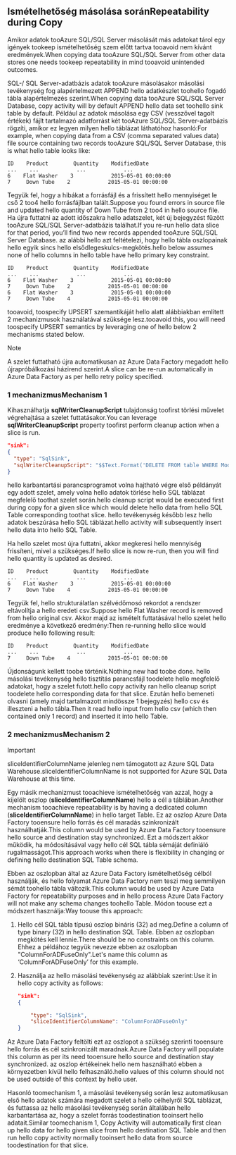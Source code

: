 ## <a name="repeatability-during-copy"></a><span data-ttu-id="6e5b0-101">Ismételhetőség másolása során</span><span class="sxs-lookup"><span data-stu-id="6e5b0-101">Repeatability during Copy</span></span>
<span data-ttu-id="6e5b0-102">Amikor adatok tooAzure SQL/SQL Server másolását más adatokat tárol egy igények tookeep ismételhetőség szem előtt tartva tooavoid nem kívánt eredmények.</span><span class="sxs-lookup"><span data-stu-id="6e5b0-102">When copying data tooAzure SQL/SQL Server from other data stores one needs tookeep repeatability in mind tooavoid unintended outcomes.</span></span> 

<span data-ttu-id="6e5b0-103">SQL-/ SQL Server-adatbázis adatok tooAzure másolásakor másolási tevékenység fog alapértelmezett APPEND hello adatkészlet toohello fogadó tábla alapértelmezés szerint.</span><span class="sxs-lookup"><span data-stu-id="6e5b0-103">When copying data tooAzure SQL/SQL Server Database, copy activity will by default APPEND hello data set toohello sink table by default.</span></span> <span data-ttu-id="6e5b0-104">Például az adatok másolása egy CSV (vesszővel tagolt értékek) fájlt tartalmazó adatforrást két tooAzure SQL/SQL Server-adatbázis rögzíti, amikor ez legyen milyen hello táblázat láthatóhoz hasonló:</span><span class="sxs-lookup"><span data-stu-id="6e5b0-104">For example, when copying data from a CSV (comma separated values data) file source containing two records tooAzure SQL/SQL Server Database, this is what hello table looks like:</span></span>

```
ID    Product        Quantity    ModifiedDate
...    ...            ...            ...
6    Flat Washer    3            2015-05-01 00:00:00
7     Down Tube    2            2015-05-01 00:00:00
```

<span data-ttu-id="6e5b0-105">Tegyük fel, hogy a hibákat a forrásfájl és a frissített hello mennyiséget le cső 2 too4 hello forrásfájlban talált.</span><span class="sxs-lookup"><span data-stu-id="6e5b0-105">Suppose you found errors in source file and updated hello quantity of Down Tube from 2 too4 in hello source file.</span></span> <span data-ttu-id="6e5b0-106">Ha újra futtatni az adott időszakra hello adatszelet, két új bejegyzést fűzött tooAzure SQL/SQL Server-adatbázis találhat.</span><span class="sxs-lookup"><span data-stu-id="6e5b0-106">If you re-run hello data slice for that period, you’ll find two new records appended tooAzure SQL/SQL Server Database.</span></span> <span data-ttu-id="6e5b0-107">az alábbi hello azt feltételezi, hogy hello tábla oszlopainak hello egyik sincs hello elsődlegeskulcs-megkötés.</span><span class="sxs-lookup"><span data-stu-id="6e5b0-107">hello below assumes none of hello columns in hello table have hello primary key constraint.</span></span>

```
ID    Product        Quantity    ModifiedDate
...    ...            ...            ...
6    Flat Washer    3            2015-05-01 00:00:00
7     Down Tube    2            2015-05-01 00:00:00
6    Flat Washer    3            2015-05-01 00:00:00
7     Down Tube    4            2015-05-01 00:00:00
```

<span data-ttu-id="6e5b0-108">tooavoid, toospecify UPSERT szemantikáját hello alatt alábbiakban említett 2 mechanizmusok használatával szüksége lesz.</span><span class="sxs-lookup"><span data-stu-id="6e5b0-108">tooavoid this, you will need toospecify UPSERT semantics by leveraging one of hello below 2 mechanisms stated below.</span></span>

> [!NOTE]
> <span data-ttu-id="6e5b0-109">A szelet futtatható újra automatikusan az Azure Data Factory megadott hello újrapróbálkozási házirend szerint.</span><span class="sxs-lookup"><span data-stu-id="6e5b0-109">A slice can be re-run automatically in Azure Data Factory as per hello retry policy specified.</span></span>
> 
> 

### <a name="mechanism-1"></a><span data-ttu-id="6e5b0-110">1 mechanizmus</span><span class="sxs-lookup"><span data-stu-id="6e5b0-110">Mechanism 1</span></span>
<span data-ttu-id="6e5b0-111">Kihasználhatja **sqlWriterCleanupScript** tulajdonság toofirst törlési művelet végrehajtása a szelet futtatásakor.</span><span class="sxs-lookup"><span data-stu-id="6e5b0-111">You can leverage **sqlWriterCleanupScript** property toofirst perform cleanup action when a slice is run.</span></span> 

```json
"sink":  
{ 
  "type": "SqlSink", 
  "sqlWriterCleanupScript": "$$Text.Format('DELETE FROM table WHERE ModifiedDate >= \\'{0:yyyy-MM-dd HH:mm}\\' AND ModifiedDate < \\'{1:yyyy-MM-dd HH:mm}\\'', WindowStart, WindowEnd)"
}
```

<span data-ttu-id="6e5b0-112">hello karbantartási parancsprogramot volna hajtható végre első példányát egy adott szelet, amely volna hello adatok törlése hello SQL táblázat megfelelő toothat szelet során.</span><span class="sxs-lookup"><span data-stu-id="6e5b0-112">hello cleanup script would be executed first during copy for a given slice which would delete hello data from hello SQL Table corresponding toothat slice.</span></span> <span data-ttu-id="6e5b0-113">hello tevékenység később lesz hello adatok beszúrása hello SQL táblázat.</span><span class="sxs-lookup"><span data-stu-id="6e5b0-113">hello activity will subsequently insert hello data into hello SQL Table.</span></span> 

<span data-ttu-id="6e5b0-114">Ha hello szelet most újra futtatni, akkor megkeresi hello mennyiség frissíteni, mivel a szükséges.</span><span class="sxs-lookup"><span data-stu-id="6e5b0-114">If hello slice is now re-run, then you will find hello quantity is updated as desired.</span></span>

```
ID    Product        Quantity    ModifiedDate
...    ...            ...            ...
6    Flat Washer    3            2015-05-01 00:00:00
7     Down Tube    4            2015-05-01 00:00:00
```

<span data-ttu-id="6e5b0-115">Tegyük fel, hello strukturálatlan szélvédőmosó rekordot a rendszer eltávolítja a hello eredeti csv.</span><span class="sxs-lookup"><span data-stu-id="6e5b0-115">Suppose hello Flat Washer record is removed from hello original csv.</span></span> <span data-ttu-id="6e5b0-116">Akkor majd az ismételt futtatásával hello szelet hello eredménye a következő eredmény:</span><span class="sxs-lookup"><span data-stu-id="6e5b0-116">Then re-running hello slice would produce hello following result:</span></span> 

```
ID    Product        Quantity    ModifiedDate
...    ...            ...            ...
7     Down Tube    4            2015-05-01 00:00:00
```
<span data-ttu-id="6e5b0-117">Újdonságunk kellett toobe történik.</span><span class="sxs-lookup"><span data-stu-id="6e5b0-117">Nothing new had toobe done.</span></span> <span data-ttu-id="6e5b0-118">hello másolási tevékenység hello tisztítás parancsfájl toodelete hello megfelelő adatokat, hogy a szelet futott.</span><span class="sxs-lookup"><span data-stu-id="6e5b0-118">hello copy activity ran hello cleanup script toodelete hello corresponding data for that slice.</span></span> <span data-ttu-id="6e5b0-119">Ezután hello bemeneti olvasni (amely majd tartalmazott mindössze 1 bejegyzés) hello csv és illeszteni a hello tábla.</span><span class="sxs-lookup"><span data-stu-id="6e5b0-119">Then it read hello input from hello csv (which then contained only 1 record) and inserted it into hello Table.</span></span> 

### <a name="mechanism-2"></a><span data-ttu-id="6e5b0-120">2 mechanizmus</span><span class="sxs-lookup"><span data-stu-id="6e5b0-120">Mechanism 2</span></span>
> [!IMPORTANT]
> <span data-ttu-id="6e5b0-121">sliceIdentifierColumnName jelenleg nem támogatott az Azure SQL Data Warehouse.</span><span class="sxs-lookup"><span data-stu-id="6e5b0-121">sliceIdentifierColumnName is not supported for Azure SQL Data Warehouse at this time.</span></span> 

<span data-ttu-id="6e5b0-122">Egy másik mechanizmust tooachieve ismételhetőség van azzal, hogy a kijelölt oszlop (**sliceIdentifierColumnName**) hello a cél a táblában.</span><span class="sxs-lookup"><span data-stu-id="6e5b0-122">Another mechanism tooachieve repeatability is by having a dedicated column (**sliceIdentifierColumnName**) in hello target Table.</span></span> <span data-ttu-id="6e5b0-123">Ez az oszlop Azure Data Factory tooensure hello forrás és cél maradás szinkronizált használhatják.</span><span class="sxs-lookup"><span data-stu-id="6e5b0-123">This column would be used by Azure Data Factory tooensure hello source and destination stay synchronized.</span></span> <span data-ttu-id="6e5b0-124">Ezt a módszert akkor működik, ha módosításával vagy hello cél SQL tábla sémáját definiáló rugalmasságot.</span><span class="sxs-lookup"><span data-stu-id="6e5b0-124">This approach works when there is flexibility in changing or defining hello destination SQL Table schema.</span></span> 

<span data-ttu-id="6e5b0-125">Ebben az oszlopban által az Azure Data Factory ismételhetőség célból használják, és hello folyamat Azure Data Factory nem teszi meg semmilyen sémát toohello tábla változik.</span><span class="sxs-lookup"><span data-stu-id="6e5b0-125">This column would be used by Azure Data Factory for repeatability purposes and in hello process Azure Data Factory will not make any schema changes toohello Table.</span></span> <span data-ttu-id="6e5b0-126">Módon toouse ezt a módszert használja:</span><span class="sxs-lookup"><span data-stu-id="6e5b0-126">Way toouse this approach:</span></span>

1. <span data-ttu-id="6e5b0-127">Hello cél SQL tábla típusú oszlop bináris (32) ad meg.</span><span class="sxs-lookup"><span data-stu-id="6e5b0-127">Define a column of type binary (32) in hello destination SQL Table.</span></span> <span data-ttu-id="6e5b0-128">Ebben az oszlopban megkötés kell lennie.</span><span class="sxs-lookup"><span data-stu-id="6e5b0-128">There should be no constraints on this column.</span></span> <span data-ttu-id="6e5b0-129">Ehhez a példához tegyük nevezze ebben az oszlopban "ColumnForADFuseOnly".</span><span class="sxs-lookup"><span data-stu-id="6e5b0-129">Let's name this column as ‘ColumnForADFuseOnly’ for this example.</span></span>
2. <span data-ttu-id="6e5b0-130">Használja az hello másolási tevékenység az alábbiak szerint:</span><span class="sxs-lookup"><span data-stu-id="6e5b0-130">Use it in hello copy activity as follows:</span></span>
   
    ```json
    "sink":  
    { 
   
        "type": "SqlSink", 
        "sliceIdentifierColumnName": "ColumnForADFuseOnly"
    }
    ```

<span data-ttu-id="6e5b0-131">Az Azure Data Factory feltölti ezt az oszlopot a szükség szerinti tooensure hello forrás és cél szinkronizált maradnak.</span><span class="sxs-lookup"><span data-stu-id="6e5b0-131">Azure Data Factory will populate this column as per its need tooensure hello source and destination stay synchronized.</span></span> <span data-ttu-id="6e5b0-132">az oszlop értékeinek hello nem használható ebben a környezetben kívül hello felhasználó.</span><span class="sxs-lookup"><span data-stu-id="6e5b0-132">hello values of this column should not be used outside of this context by hello user.</span></span> 

<span data-ttu-id="6e5b0-133">Hasonló toomechanism 1, a másolási tevékenység során lesz automatikusan első hello adatok számára megadott szelet a hello célhelyről SQL táblázat, és futtassa az hello másolási tevékenység során általában hello karbantartása az, hogy a szelet forrás toodestination tooinsert hello adatait.</span><span class="sxs-lookup"><span data-stu-id="6e5b0-133">Similar toomechanism 1, Copy Activity will automatically first clean up hello data for hello given slice from hello destination SQL Table and then run hello copy activity normally tooinsert hello data from source toodestination for that slice.</span></span> 

